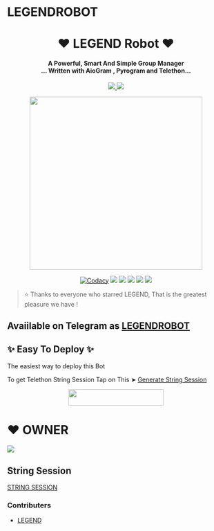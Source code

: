 # LEGENDROBOT

<h1 align="center"><b>❤️ LEGEND Robot  ❤️</b></h1>

<h4 align="center">A Powerful, Smart And Simple Group Manager <br> ... Written with AioGram , Pyrogram and Telethon...</h4>
<p align='center'>
  <a href="https://www.python.org/" alt="made-with-python"> <img src="https://img.shields.io/badge/Made%20with-Python-1f425f.svg?style=flat-square&logo=python&color=blue" /> </a>
  <a href="https://github.com/LEGEND-OS/LEGENDROBOT/graphs/commit-activity" alt="Maintenance"> <img src="https://img.shields.io/badge/Maintained%3F-yes-green.svg?style=flat-square" /> </a>
</p>

<p align="center"><a href="https://t.me/Legend_Mr_Hacker"><img src="https://telegra.ph/file/66c79bfa7198b51e4b539.jpg" width="400"></a></p>

<p align="center">
    <a href="https://app.codacy.com/manual/LEGEND-OS/LEGENDROBOT/dashboard"> <img src="https://img.shields.io/codacy/grade/4d58f2a402b54aed8a7d95f7add45a81?color=brightgreen&logo=codacy&logoColor=green&style=for-the-badge" alt="Codacy" /></a>
    <a href="https://github.com/LEGEND-OS/LEGENDROBOT"> <img src="https://img.shields.io/github/repo-size/LEGEND-OS/LEGENDROBOT?color=orange&logo=github&logoColor=green&style=for-the-badge" /></a>
    <a href="https://github.com/LEGEND-OS/LEGENDROBOT/commits/prince"> <img src="https://img.shields.io/github/last-commit/LEGEND-OS/LEGENDROBOT?color=brown&logo=github&logoColor=green&style=for-the-badge" /></a>
    <a href="https://github.com/LEGEND-OS/LEGENDROBOT/issues"> <img src="https://img.shields.io/github/issues/LEGEND-OS/LEGENDROBOT?color=blueviolet&logo=github&logoColor=green&style=for-the-badge" /></a>
    <a href="https://github.com/LEGEND-OS/LEGENDROBOT/network/members"> <img src="https://img.shields.io/github/forks/LEGEND-OS/LEGENDROBOT?color=red&logo=github&logoColor=green&style=for-the-badge" /></a>  
    <a href="https://pypi.org/project/Telethon/"> <img src="https://img.shields.io/pypi/v/telethon?color=yellow&label=telethon&logo=python&logoColor=green&style=for-the-badge" /></a>
</p>

> ⭐️ Thanks to everyone who starred LEGEND, That is the greatest pleasure we have !

## Avaiilable on Telegram as [LEGENDROBOT](https://t.me/@Legend_Mr_Bot)

## ✨ Easy To Deploy ✨
The easiest way to deploy this Bot

To get Telethon String Session Tap on This ➤ [Generate String Session](https://replit.com/@KrishnaJaiswal1/LEGENDBOT#main.py)

<p align="center"><a href="https://heroku.com/deploy?template=https://github.com/LEGEND-OS/LEGENDROBOT"> <img src="https://img.shields.io/badge/Deploy%20To%20Heroku-black?style=for-the-badge&logo=heroku" width="220" height="38.45"/></a></p>
 
 
# ❤️ OWNER
<a href="https://t.me/Legend_Mr_Hacker"><img src="https://img.shields.io/badge/Join-Telegram%20Channel-red.svg?logo=Telegram"></a>

## String Session
[STRING SESSION](https://replit.com/@KrishnaJaiswal1/LEGENDBOT#main.py)

### Contributers

- [LEGEND](https://github.com/LEGEND-OS)
